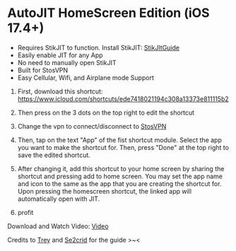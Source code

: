 # AutoJIT HomeScreen Edition (iOS 17.4+)

- Requires StikJIT to function. Install StikJIT: [StikJItGuide](https://github.com/daisuke1227/guide-to-use-StikJIT/blob/main/StikJIT.md)
- Easily enable JIT for any App
- No need to manually open StikJIT
- Built for StosVPN
- Easy Cellular, Wifi, and Airplane mode Support

1. First, download this shortcut: https://www.icloud.com/shortcuts/ede7418021194c308a13373e811115b2

2. Then press on the 3 dots on the top right to edit the shortcut

3. Change the vpn to connect/disconnect to [StosVPN](https://testflight.apple.com/join/hBUbg4ZJ)

4. Then, tap on the text "App" of the fist shortcut module. Select the app you want to make the shortcut for. Then, press "Done" at the top right to save the edited shortcut.
5. After changing it, add this shortcut to your home screen by sharing the shortcut and pressing add to home screen. You may set the app name and icon to the same as the app that you are creating the shortcut for. Upon pressing the homescreen shortcut, the linked app will automatically open with JIT.

6. profit

Download and Watch Video: [Video](https://github.com/daisuke1227/guide-to-use-StikJIT/releases/download/videos/AutoJITHomeScreen.mov)

Credits to [Trey](https://github.com/TreyHam27) and [Se2crid](https://github.com/se2crid) for the guide >~<
